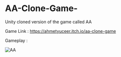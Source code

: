 # AA-Clone-Game-
Unity cloned version of the game called AA

Game Link : https://ahmetyuceer.itch.io/aa-clone-game

Gameplay :

![AA](https://github.com/AhmetYuceer/AA-Clone-Game-/assets/93636472/b6e03c95-3b59-4c2d-9a0d-c45006362508)
